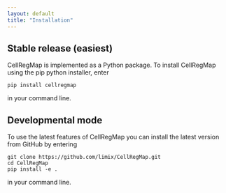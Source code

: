 ```yaml
---
layout: default
title: "Installation"
---
```


## Stable release (easiest)

CellRegMap is implemented as a Python package.
To install CellRegMap using the pip python installer, enter

    pip install cellregmap

in your command line.

## Developmental mode

To use the latest features of CellRegMap you can install the latest version from GitHub by entering

    git clone https://github.com/limix/CellRegMap.git
    cd CellRegMap
    pip install -e .

in your command line.

<!-- ## Installation using a Docker image -->

<!-- ## Running tests

From your command line, enter

    python setup.py test --> 

